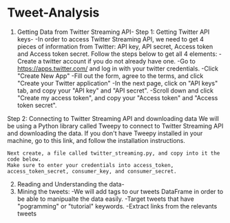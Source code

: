 # Tweet-Analysis
1. Getting Data from Twitter Streaming API-
   Step 1: Getting Twitter API keys-
        -In order to access Twitter Streaming API, we need to get 4 pieces of information from Twitter: API key, API secret, Access token and Access token secret. Follow the steps below to get all 4 elements:
        -Create a twitter account if you do not already have one.
        -Go to https://apps.twitter.com/ and log in with your twitter credentials.
        -Click "Create New App"
        -Fill out the form, agree to the terms, and click "Create your Twitter application"
        -In the next page, click on "API keys" tab, and copy your "API key" and "API secret".
        -Scroll down and click "Create my access token", and copy your "Access token" and "Access token secret".

  Step 2: Connecting to Twitter Streaming API and downloading data
    We will be using a Python library called Tweepy to connect to Twitter Streaming API and downloading the data. 
    If you don't have Tweepy installed in your machine, go to this link, and follow the installation instructions.

    Next create, a file called twitter_streaming.py, and copy into it the code below. 
    Make sure to enter your credentials into access_token, access_token_secret, consumer_key, and consumer_secret.
2. Reading and Understanding the data-
3. Mining the tweets:
         -We will add tags to our tweets DataFrame in order to be able to manipualte the data easily.
         -Target tweets that have "pogramming" or "tutorial" keywords.
         -Extract links from the relevants tweets

